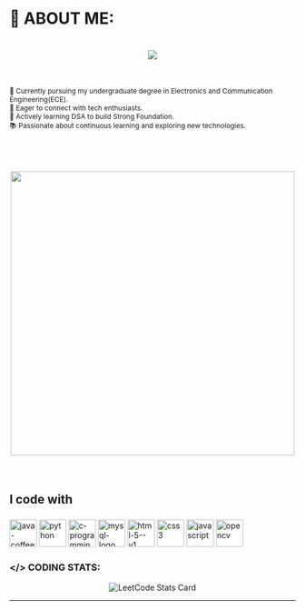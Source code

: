 # 💫 ABOUT ME:
<h1 align="center">
<picture>
  <source media="(prefers-color-scheme: dark)" 
          srcset="https://readme-typing-svg.herokuapp.com?font=Kanit&weight=500&size=35&duration=3000&pause=1000&color=FFFFFF&background=00000000&center=true&vCenter=true&random=false&width=500&height=70&lines=Hello+!+%F0%9F%91%8B;I'm+Santhosh+%F0%9F%98%8A;Tech+Enthusiast+%F0%9F%91%A8%E2%80%8D%F0%9F%92%BB;Aspiring+Software+Engineer+%F0%9F%8C%90">
  <source media="(prefers-color-scheme: light)" 
          srcset="https://readme-typing-svg.herokuapp.com?font=Kanit&weight=500&size=35&duration=3000&pause=1000&color=000000&background=00000000&center=true&vCenter=true&random=false&width=500&height=70&lines=Hello+!+%F0%9F%91%8B;I'm+Santhosh+%F0%9F%98%8A;Tech+Enthusiast+%F0%9F%91%A8%E2%80%8D%F0%9F%92%BB;Aspiring+Software+Engineer+%F0%9F%8C%90">
  <img src="https://readme-typing-svg.herokuapp.com?font=Kanit&weight=500&size=35&duration=3000&pause=1000&color=5C5C5C&background=00000000&center=true&vCenter=true&random=false&width=500&height=70&lines=Hello+!+%F0%9F%91%8B;I'm+Santhosh+%F0%9F%98%8A;Tech+Enthusiast+%F0%9F%91%A8%E2%80%8D%F0%9F%92%BB;Aspiring+Software+Engineer+%F0%9F%8C%90">
</picture>

</h1>
<br>
<p align="left" style="font-size: 12px;">
    🔭 Currently pursuing my undergraduate degree in Electronics and Communication Engineering(ECE).<br>
    👯 Eager to connect with tech enthusiasts.<br>
    🌱 Actively learning DSA to build Strong Foundation.<br>
    📚 Passionate about continuous learning and exploring new technologies.<br>
</p>
<br>
<h1 align="center">
    <img src="https://user-images.githubusercontent.com/74038190/225813708-98b745f2-7d22-48cf-9150-083f1b00d6c9.gif" width="500">
</h1>
<br>

<h2 align="left">I code with</h2>

###

<div align="left">
  <img width="48" height="48" src="https://img.icons8.com/color/48/java-coffee-cup-logo--v1.png" alt="java-coffee-cup-logo--v1"/>
  <img width="48" height="48" src="https://img.icons8.com/fluency/48/python.png" alt="python"/>
  <img width="48" height="48" src="https://img.icons8.com/color/48/c-programming.png" alt="c-programming"/>
  <img width="48" height="48" src="https://img.icons8.com/color/48/mysql-logo.png" alt="mysql-logo"/>
  <img width="48" height="48" src="https://img.icons8.com/color/48/html-5--v1.png" alt="html-5--v1"/>
  <img width="48" height="48" src="https://img.icons8.com/color/48/css3.png" alt="css3"/>
  <img width="48" height="48" src="https://img.icons8.com/fluency/48/javascript.png" alt="javascript"/>
  <img width="48" height="48" src="https://img.icons8.com/fluency/48/opencv.png" alt="opencv"/>
  
</div>

###

### </> CODING STATS:
<div align=center>
<picture>
  <source media="(prefers-color-scheme: dark)" 
          srcset="https://leetcard.jacoblin.cool/santhoshperiyasamy?theme=dark&font=Castoro&ext=contest">
  <source media="(prefers-color-scheme: light)" 
          srcset="https://leetcard.jacoblin.cool/santhoshperiyasamy?theme=light&font=Castoro&ext=contest">
  <img src="https://leetcard.jacoblin.cool/santhoshperiyasamy?theme=light&font=Castoro&ext=contest" 
       alt="LeetCode Stats Card">
</picture>

</div>
<hr>
